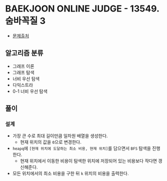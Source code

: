 # BAEKJOON ONLINE JUDGE - 13549. 숨바꼭질 3

* [문제출처](https://www.acmicpc.net/problem/13549 "13549. 숨바꼭질 3")

## 알고리즘 분류

- 그래프 이론
- 그래프 탐색
- 너비 우선 탐색
- 다익스트라
- 0-1 너비 우선 탐색

## 풀이

### 설계

- 가장 큰 수로 최대 길이만큼 일차원 배열을 생성한다.
    - 현재 위치의 값을 `0`으로 변경한다.
- `heapq`에 `[현재 위치에 도달하는 최소 비용, 현재 위치]`를 담으면서 `BFS` 탐색을 진행한다.
    - 현재 위치에서 이동한 비용이 탐색한 위치에 저장되어 있는 비용보다 작다면 갱신해준다.
- 모든 위치에서의 최소 비용을 구한 뒤 `k` 위치의 비용을 출력한다.